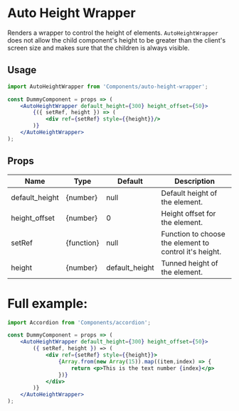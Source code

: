 # Auto Height Wrapper

Renders a wrapper to control the height of elements. `AutoHeightWrapper` does not allow the child component's height to be greater than the client's screen size and makes sure that the children is always visible.


## Usage

```jsx
import AutoHeightWrapper from 'Components/auto-height-wrapper';

const DummyComponent = props => (
    <AutoHeightWrapper default_height={300} height_offset={50}>
        {({ setRef, height }) => (
            <div ref={setRef} style={{height}}/>
        )}
    </AutoHeightWrapper>
);
```

## Props

| Name            | Type            | Default          | Description                                             |
| --------------- | --------------- | ---------------- | ------------------------------------------------------- |
| default_height  | {number}        | null             | Default height of the element.                          |
| height_offset   | {number}        | 0                | Height offset for the element.                          |
| setRef          | {function}      | null             | Function to choose the element to control it's height.  |
| height          | {number}        | default_height   | Tunned height of the element.                           |


# Full example:

```jsx
import Accordion from 'Components/accordion';

const DummyComponent = props => (
    <AutoHeightWrapper default_height={300} height_offset={50}>
        ({ setRef, height }) => (
            <div ref={setRef} style={{height}}>       
                {Array.from(new Array(15)).map((item,index) => {
                    return <p>This is the text number {index}</p>
                })}
            </div>
        )}
    </AutoHeightWrapper>
);
```
